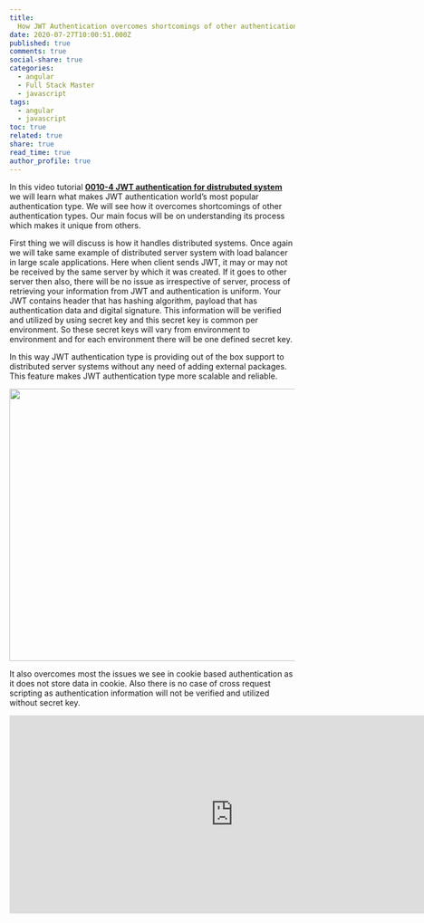 ```yaml
---
title:
  How JWT Authentication overcomes shortcomings of other authentication types
date: 2020-07-27T10:00:51.000Z
published: true
comments: true
social-share: true
categories:
  - angular
  - Full Stack Master
  - javascript
tags:
  - angular
  - javascript
toc: true
related: true
share: true
read_time: true
author_profile: true
---
```


<p>In this video tutorial <a href="https://www.youtube.com/watch?v=2VDclXVUeZo&amp;list=PLZed_adPqIJp9M8sXttDmlCzWzat44GRi&amp;index=6&amp;t=0s" target="_blank" rel="noopener noreferrer"><strong>0010-4 JWT authentication for distrubuted system</strong></a> we will learn what makes JWT authentication world’s most popular authentication type. We will see how it overcomes shortcomings of other authentication types. Our main focus will be on understanding its process which makes it unique from others.</p>
<p>First thing we will discuss is how it handles distributed systems. Once again we will take same example of distributed server system with load balancer in large scale applications. Here when client sends JWT, it may or may not be received by the same server by which it was created. If it goes to other server then also, there will be no issue as irrespective of server, process of retrieving your information from JWT and authentication is uniform. Your JWT contains header that has hashing algorithm, payload that has authentication data and digital signature. This information will be verified and utilized by using secret key and this secret key is common per environment. So these secret keys will vary from environment to environment and for each environment there will be one defined secret key.</p>
<p>In this way JWT authentication type is providing out of the box support to distributed server systems without any need of adding external packages. This feature makes JWT authentication type more scalable and reliable.</p>
<p><img class="alignnone size-full wp-image-3447" src="{{ site.baseurl }}/assets/2020/07/JWT1.png" alt="" width="855" height="481" /></p>
<p>It also overcomes most the issues we see in cookie based authentication as it does not store data in cookie. Also there is no case of cross request scripting as authentication information will not be verified and utilized without secret key.</p>
<p><iframe src="https://www.youtube.com/embed/2VDclXVUeZo" width="790" height="350" frameborder="0" allowfullscreen="allowfullscreen"><span data-mce-type="bookmark" style="display: inline-block; width: 0px; overflow: hidden; line-height: 0;" class="mce_SELRES_start">﻿</span></iframe></p>
